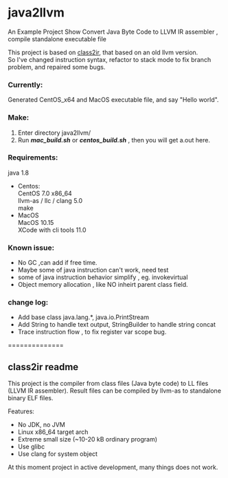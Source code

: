 
# java2llvm

An Example Project Show Convert Java Byte Code to LLVM IR assembler , compile standalone executable file   

This project is based on [class2ir](https://github.com/MParygin/class2ir), that based on an old llvm version.   
So I've changed instruction syntax, refactor to stack mode to fix branch problem, and repaired some bugs.   

### Currently:
Generated CentOS_x64 and MacOS executable file, and say "Hello world".    

### Make:
1. Enter directory java2llvm/   
2. Run ***mac_build.sh*** or ***centos_build.sh*** , then you will get a.out here.   

### Requirements:
 java 1.8    
* Centos:    
  CentOS 7.0 x86_64    
  llvm-as / llc / clang  5.0    
  make    
* MacOS    
  MacOS 10.15       
  XCode with cli tools 11.0     


### Known issue:
* No GC ,can add if free time.   
* Maybe some of java instruction can't work, need test   
* some of java instruction behavior simplify , eg. invokevirtual      
* Object memory allocation , like NO inheirt parent class field.     

### change log:
* Add base class java.lang.*, java.io.PrintStream   
* Add String to handle text output, StringBuilder to handle string concat   
* Trace instruction flow , to fix register var scope bug.   




==============
## class2ir readme

This project is the compiler from class files (Java byte code) to LL files (LLVM IR assembler).
Result files can be compiled by llvm-as to standalone binary ELF files.

Features:

* No JDK, no JVM
* Linux x86_64 target arch
* Extreme small size (~10-20 kB ordinary program)
* Use glibc
* Use clang for system object

At this moment project in active development, many things does not work.
